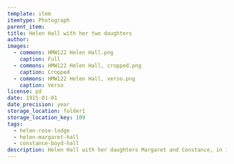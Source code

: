 ```yaml
---
template: item
itemtype: Photograph
parent_item: 
title: Helen Hall with her two daughters
author: 
images:
  - commons: HMW122 Helen Hall.png
    caption: Full
  - commons: HMW122 Helen Hall, cropped.png
    caption: Cropped
  - commons: HMW122 Helen Hall, verso.png
    caption: Verso
license: pd
date: 1915-01-01
date_precision: year
storage_location: folder1
storage_location_key: 109
tags:
  - helen-rose-lodge
  - helen-margaret-hall
  - constance-boyd-hall
description: Helen Hall with her daughters Margaret and Constance, in 1915.
---
```

